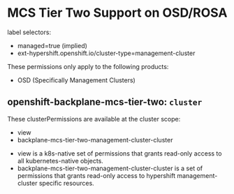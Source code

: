 # MCS Tier Two Support on OSD/ROSA

label selectors:

- managed=true (implied)
- ext-hypershift.openshift.io/cluster-type=management-cluster

These permissions only apply to the following products:

- OSD (Specifically Management Clusters)

## openshift-backplane-mcs-tier-two: `cluster`

These clusterPermissions are available at the cluster scope:

- view
- backplane-mcs-tier-two-management-cluster-cluster

* view is a k8s-native set of permissions that grants read-only access to all kubernetes-native objects.
* backplane-mcs-tier-two-management-cluster-cluster is a set of permissions that grants read-only access to hypershift management-cluster specific resources.
